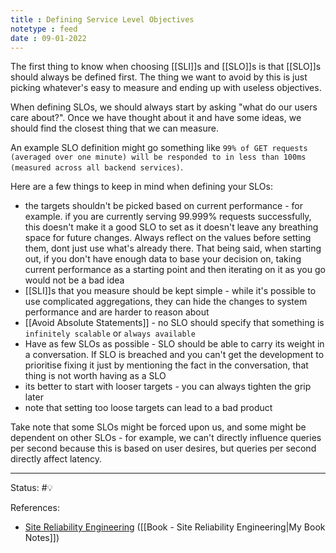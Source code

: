 ```yaml
---
title : Defining Service Level Objectives
notetype : feed
date : 09-01-2022
---
```


The first thing to know when choosing [[SLI]]s and [[SLO]]s is that [[SLO]]s should always be defined first. The thing we want to avoid by this is just picking whatever's easy to measure and ending up with useless objectives.

When defining SLOs, we should always start by asking "what do our users care about?". Once we have thought about it and have some ideas, we should find the closest thing that we can measure.

An example SLO definition might go something like `99% of GET requests (averaged over one minute) will be responded to in less than 100ms (measured across all backend services)`.

Here are a few things to keep in mind when defining your SLOs:
- the targets shouldn't be picked based on current performance - for example. if you are currently serving 99.999% requests successfully, this doesn't make it a good SLO to set as it doesn't leave any breathing space for future changes. Always reflect on the values before setting them, dont just use what's already there. That being said, when starting out, if you don't have enough data to base your decision on, taking current performance as a starting point and then iterating on it as you go would not be a bad idea
- [[SLI]]s that you measure should be kept simple - while it's possible to use complicated aggregations, they can hide the changes to system performance and are harder to reason about
- [[Avoid Absolute Statements]] - no SLO should specify that something is `infinitely scalable` or `always available`
- Have as few SLOs as possible - SLO should be able to carry its weight in a conversation. If SLO is breached and you can't get the development to prioritise fixing it just by mentioning the fact in the conversation, that thing is not worth having as a SLO
- its better to start with looser targets - you can always tighten the grip later
- note that setting too loose targets can lead to a bad product


Take note that some SLOs might be forced upon us, and some might be dependent on other SLOs - for example, we can't directly influence queries per second because this is based on user desires, but queries per second directly affect latency.

-----

Status: #💡 

References:
- [Site Reliability Engineering](https://sre.google/sre-book/table-of-contents/) ([[Book - Site Reliability Engineering|My Book Notes]])
